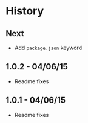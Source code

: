 # History

## Next
- Add `package.json` keyword

## 1.0.2 - 04/06/15
- Readme fixes

## 1.0.1 - 04/06/15
- Readme fixes